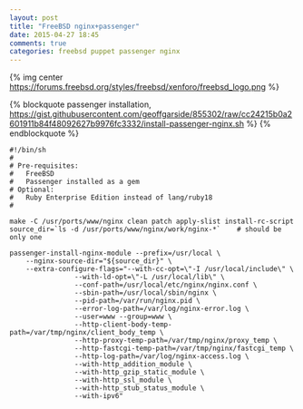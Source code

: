 ```yaml
---
layout: post
title: "FreeBSD nginx+passenger"
date: 2015-04-27 18:45
comments: true
categories: freebsd puppet passenger nginx
---
```

{% img center https://forums.freebsd.org/styles/freebsd/xenforo/freebsd_logo.png %}

{% blockquote passenger installation, https://gist.githubusercontent.com/geoffgarside/855302/raw/cc24215b0a2601911b84f48092627b9976fc3332/install-passenger-nginx.sh %}
{% endblockquote %}
```
#!/bin/sh
#
# Pre-requisites:
#   FreeBSD
#   Passenger installed as a gem
# Optional:
#   Ruby Enterprise Edition instead of lang/ruby18
#

make -C /usr/ports/www/nginx clean patch apply-slist install-rc-script
source_dir=`ls -d /usr/ports/www/nginx/work/nginx-*`	# should be only one

passenger-install-nginx-module --prefix=/usr/local \
	--nginx-source-dir="${source_dir}" \
	--extra-configure-flags="--with-cc-opt=\"-I /usr/local/include\" \
				--with-ld-opt=\"-L /usr/local/lib\" \
				--conf-path=/usr/local/etc/nginx/nginx.conf \
				--sbin-path=/usr/local/sbin/nginx \
				--pid-path=/var/run/nginx.pid \
				--error-log-path=/var/log/nginx-error.log \
				--user=www --group=www \
				--http-client-body-temp-path=/var/tmp/nginx/client_body_temp \
				--http-proxy-temp-path=/var/tmp/nginx/proxy_temp \
				--http-fastcgi-temp-path=/var/tmp/nginx/fastcgi_temp \
				--http-log-path=/var/log/nginx-access.log \
				--with-http_addition_module \
				--with-http_gzip_static_module \
				--with-http_ssl_module \
				--with-http_stub_status_module \
				--with-ipv6"
```
